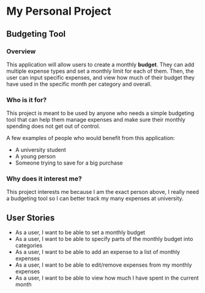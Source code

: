 # My Personal Project
## Budgeting Tool

### Overview
This application will allow users to create a monthly **budget**. They can add 
multiple expense types and set a monthly limit for each of them. Then, the user
can input specific expenses, and view how much of their budget they have used
in the specific month per category and overall.


### Who is it for?
This project is meant to be used by anyone who needs a simple budgeting tool
that can help them manage expenses and make sure their monthly spending does not
get out of control.

A few examples of people who would benefit from this application:
- A university student
- A young person
- Someone trying to save for a big purchase

### Why does it interest me?
This project interests me because I am the exact person above, I really need a
budgeting tool so I can better track my many expenses at university.

## User Stories

- As a user, I want to be able to set a monthly budget
- As a user, I want to be able to specify parts of the monthly budget into categories
- As a user, I want to be able to add an expense to a list of monthly expenses
- As a user, I want to be able to edit/remove expenses from my monthly expenses
- As a user, I want to be able to view how much I have spent in the current month

